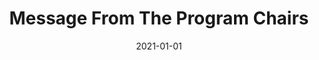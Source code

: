 ---
title: "Message From The Program Chairs"
date: 2021-01-01
venue: "IEEE/ACM International Symposium on Code Generation and Optimization, CGO 2021, Seoul, South Korea, February 27 - March 3, 2021"
paperurl: https://doi.org/10.1109/CGO51591.2021.9370338
authors: "Mary Lou Soffa and Ayal Zaks"
---